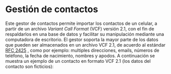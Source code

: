 # Gestión de contactos

Este gestor de contactos permite importar los contactos de un celular, a partir de un archivo _Variant Call Format_ (VCF) versión 2.1, con el fin de respaldarlos en una base de datos y facilitar su manipulación mediante una computadora de escritorio. El gestor soporta la mayor parte de los datos que pueden ser almacenados en un archivo VCF 2.1, de acuerdo al estándar 
<a href="https://tools.ietf.org/html/rfc2425">RFC 2425</a>
, como por ejemplo: multiples direcciones, emails, números de teléfono, la fecha de nacimiento, nombres y apodos. A continuación se muestra un ejemplo de un contacto en formato VCF 2.1 (los datos del contacto son ficticios):
